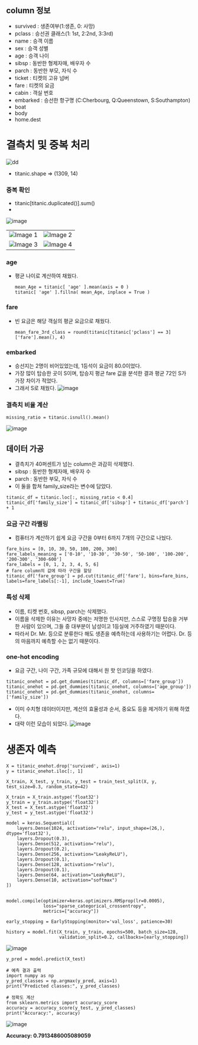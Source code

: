 ## column 정보
- survived : 생존여부(1:생존, 0: 사망)
- pclass : 승선권 클래스(1: 1st, 2:2nd, 3:3rd)
- name : 승객 이름
- sex : 승객 성별
- age : 승객 나이
- sibsp : 동반한 형제자매, 배우자 수
- parch : 동반한 부모, 자식 수
- ticket : 티켓의 고유 넘버
- fare : 티켓의 요금
- cabin : 객실 번호
- embarked : 승선한 항구명 (C:Cherbourg, Q:Queenstown, S:Southampton)
- boat
- body
- home.dest

# 결측치 및 중복 처리
![dd](https://user-images.githubusercontent.com/82266289/233369529-dd53c5b5-f256-4633-bed8-5c525f4caeac.png)

- titanic.shape => (1309, 14)
  
### 중복 확인
- titanic[titanic.duplicated()].sum()
- 
![image](https://user-images.githubusercontent.com/82266289/233369909-f5a9822b-68c6-42a3-aff8-0220783b57a2.png)
<table>
  <tr>
    <td><img src="https://user-images.githubusercontent.com/82266289/233374418-91eca645-bdac-42f8-b90f-d481ee0f5e4d.png" alt="Image 1"></td>
    <td><img src="https://user-images.githubusercontent.com/82266289/233370108-097b47dc-45f1-4f8d-8fff-f4e4ee1eb95b.png" alt="Image 2"></td>
  </tr>
  <tr>
    <td><img src="https://user-images.githubusercontent.com/82266289/233370156-223efa1e-34bd-4897-a317-c97332b3479f.png" alt="Image 3"></td>
    <td><img src="https://user-images.githubusercontent.com/82266289/233370182-e3066f98-9fc5-40a6-b790-5d5e7284e3f6.png" alt="Image 4"></td>
  </tr>
</table>

### age
- 평균 나이로 계산하여 채웠다.
  ```
  mean_Age = titanic[ 'age' ].mean(axis = 0 )
  titanic[ 'age' ].fillna( mean_Age, inplace = True )
  ```
### fare
- 빈 요금은 해당 객실의 평균 요금으로 채웠다.
  ```
  mean_fare_3rd_class = round(titanic[titanic['pclass'] == 3]['fare'].mean(), 4)
  ```

### embarked
- 승선지는 2명이 비어있었는데, 1등석이 요금이 80.0이었다.
- 가장 많이 탑승한 곳이 S이며, 탑승지 평균 fare 값을 분석한 결과 평균 72인 S가 가장 차이가 적었다. 
- 그래서 S로 채웠다.
![image](https://user-images.githubusercontent.com/82266289/233375596-c65154c0-1f01-40cd-a04a-c20303b0bbf8.png)

### 결측치 비율 계산
```
missing_ratio = titanic.isnull().mean()
```
![image](https://user-images.githubusercontent.com/82266289/233375754-2c264fae-e309-4224-a4fe-d50b0d4f3447.png)

## 데이터 가공
- 결측치가 40퍼센트가 넘는 column은 과감히 삭제했다.
- sibsp : 동반한 형제자매, 배우자 수
- parch : 동반한 부모, 자식 수
- 이 둘을 합쳐 family_size라는 변수에 담았다.
```
titanic_df = titanic.loc[:, missing_ratio < 0.4]
titanic_df['family_size'] = titanic_df['sibsp'] + titanic_df['parch'] + 1
```

### 요금 구간 라벨링
- 컴퓨터가 계산하기 쉽게 요금 구간을 0부터 6까지 7개의 구간으로 나눴다. 
```
fare_bins = [0, 10, 30, 50, 100, 200, 300]
fare_labels_meaning = ['0-10', '10-30', '30-50', '50-100', '100-200', '200-300', '300-600']
fare_labels = [0, 1, 2, 3, 4, 5, 6]
# fare column의 값에 따라 구간을 할당
titanic_df['fare_group'] = pd.cut(titanic_df['fare'], bins=fare_bins, labels=fare_labels[:-1], include_lowest=True)
```

### 특성 삭제
- 이름, 티켓 번호, sibsp, parch는 삭제했다.
- 이름을 삭제한 이유는 사망자 중에는 저명한 인사지만, 스스로 구명정 탑승을 거부한 사람이 있으며, 그들 중 대부분이 남성이고 1등실에 거주하였기 때문이다. 
- 따라서 Dr. Mr. 등으로 분류한다 해도 생존을 예측하는데 사용하기는 어렵다. Dr. 등의 마음까지 예측할 수는 없기 때문이다.

### one-hot encoding
- 요금 구간, 나이 구간, 가족 규모에 대해서 원 핫 인코딩을 하였다.
```
titanic_onehot = pd.get_dummies(titanic_df, columns=['fare_group'])
titanic_onehot = pd.get_dummies(titanic_onehot, columns=['age_group'])
titanic_onehot = pd.get_dummies(titanic_onehot, columns=['family_size'])
```
- 이미 수치형 데이터이지만, 계산의 효율성과 순서, 중요도 등을 제거하기 위해 하였다.
- 대략 이런 모습이 되었다.
![image](https://user-images.githubusercontent.com/82266289/233378405-b4babcff-6494-4927-9985-9b07a35ea4a8.png)

# 생존자 예측
```
X = titanic_onehot.drop('survived', axis=1)
y = titanic_onehot.iloc[:, 1]
```
```
X_train, X_test, y_train, y_test = train_test_split(X, y, test_size=0.3, random_state=42)

X_train = X_train.astype('float32')
y_train = y_train.astype('float32')
X_test = X_test.astype('float32')
y_test = y_test.astype('float32')
```
```
model = keras.Sequential([
    layers.Dense(1024, activation="relu", input_shape=(26,), dtype='float32'),
    layers.Dropout(0.3),
    layers.Dense(512, activation="relu"),
    layers.Dropout(0.2),
    layers.Dense(256, activation="LeakyReLU"),
    layers.Dropout(0.1),
    layers.Dense(128, activation="relu"),
    layers.Dropout(0.1),
    layers.Dense(64, activation="LeakyReLU"),
    layers.Dense(10, activation="softmax")
])


model.compile(optimizer=keras.optimizers.RMSprop(lr=0.0005),
              loss="sparse_categorical_crossentropy",
              metrics=["accuracy"])

early_stopping = EarlyStopping(monitor='val_loss', patience=30)

history = model.fit(X_train, y_train, epochs=500, batch_size=128,
                    validation_split=0.2, callbacks=[early_stopping])
```
![image](https://user-images.githubusercontent.com/82266289/233379056-abc37fa6-beba-4ff4-9e89-a929b7041f7e.png)
```
y_pred = model.predict(X_test)

# 예측 결과 출력
import numpy as np
y_pred_classes = np.argmax(y_pred, axis=1)
print("Predicted classes:", y_pred_classes)

# 정확도 계산
from sklearn.metrics import accuracy_score
accuracy = accuracy_score(y_test, y_pred_classes)
print("Accuracy:", accuracy)
```
![image](https://user-images.githubusercontent.com/82266289/233379170-1731dea0-43b1-4878-9e08-426675b0a6c4.png)

**Accuracy: 0.7913486005089059**